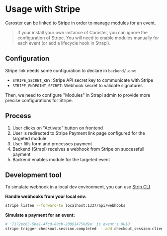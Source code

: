 # Usage with Stripe

Caroster can be linked to Stripe in order to manage modules for an event.

> If your install your own instance of Caroster, you can ignore
> the configuration of Stripe. You will need to enable modules manually for
> each event (or add a lifecycle hook in Strapi).

## Configuration

Stripe link needs some configuration to declare in `backend/.env`:

- `STRIPE_SECRET_KEY`: Stripe API secret key to communicate with Stripe
- `STRIPE_ENDPOINT_SECRET`: Webhook secret to validate signatures

Then, we need to configure "Modules" in Strapi admin to provide more precise
configurations for Stripe.

## Process

1. User clicks on "Activate" button on frontend
2. User is redirected to Stripe Payment link page configured for the targeted module
3. User fills form and processes payment
4. Backend (Strapi) receives a webhook from Stripe on successfull payment
5. Backend enables module for the targeted event

## Development tool

To simulate webhook in a local dev environment, you can use [Strip CLI](https://stripe.com/docs/stripe-cli).

**Handle webhooks from your local env:**

```bash
stripe listen --forward-to localhost:1337/api/webhooks
```

**Simulate a payment for an event:**

```bash
# '7172ec65-5be1-4fcd-80cb-200914756d9a' is event's UUID
stripe trigger checkout.session.completed  --add checkout_session:client_reference_id=7172ec65-5be1-4fcd-80cb-200914756d9a
```

